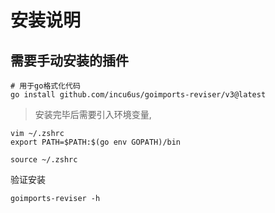 # 安装说明


## 需要手动安装的插件
```
# 用于go格式化代码
go install github.com/incu6us/goimports-reviser/v3@latest

```
> 安装完毕后需要引入环境变量,

```
vim ~/.zshrc
export PATH=$PATH:$(go env GOPATH)/bin

source ~/.zshrc
```

验证安装

```
goimports-reviser -h
```
